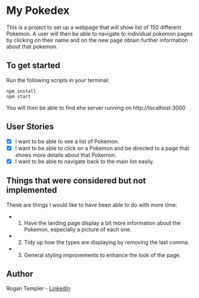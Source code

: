 # My Pokedex
This is a project to set up a webpage that will show list of 150 different Pokemon.  A user will then be able to navigate to individual pokemon pages by clicking on their name and on the new page obtain further information about that pokemon.

## To get started

Run the following scripts in your terminal:

```
npm install
npm start
```

You will then be able to find ehe server running on http://localhost:3000

## User Stories
- [x] I want to be able to see a list of Pokemon.
- [x] I want to be able to click on a Pokemon and be directed to a page that shows more details about that Pokemon.
- [x] I want to be able to navigate back to the main list easily.

## Things that were considered but not implemented
These are things I would like to have been able to do with more time:
- 1. Have the landing page display a bit more information about the Pokemon, especially a picture of each one.
- 2. Tidy up how the types are displaying by removing the last comma.
- 3. General styling improvements to enhance the look of the page.

## Author
Rogan Templer - [LinkedIn](https://www.linkedin.com/in/rogan-templer-327158167/)